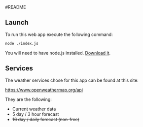 #README

## Launch

To run this web app execute the following command:

```sh
node ./index.js
```

You will need to have node.js installed. [Download it](https://nodejs.org/en/download/).

## Services

The weather services chose for this app can be found at this site:
    
https://www.openweathermap.org/api

They are the following:

* Current weather data
* 5 day / 3 hour forecast
* ~~16 day / daily forecast (non-free)~~
